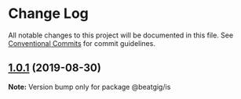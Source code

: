 # Change Log

All notable changes to this project will be documented in this file.
See [Conventional Commits](https://conventionalcommits.org) for commit guidelines.

## [1.0.1](https://github.com/beatgig/midi/compare/@beatgig/is@1.0.0...@beatgig/is@1.0.1) (2019-08-30)

**Note:** Version bump only for package @beatgig/is

